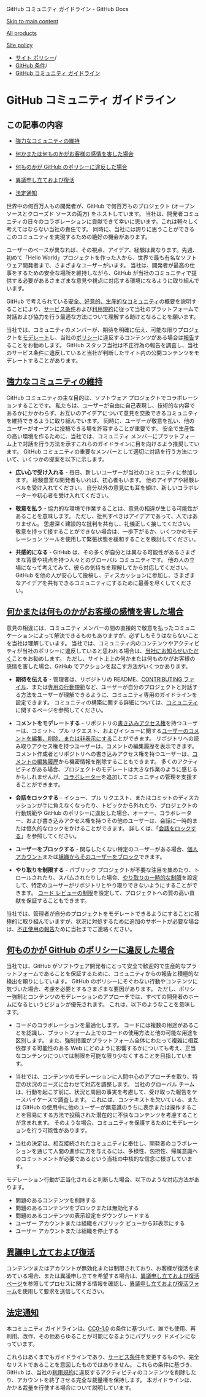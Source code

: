 GitHub コミュニティ ガイドライン - GitHub Docs

[Skip to main content](#main-content)

[All products](/ja)

[Site policy](/site-policy)

* [サイト ポリシー](/ja/site-policy)/
* [GitHub 条件](/ja/site-policy/github-terms)/
* [GitHub コミュニティ ガイドライン](/ja/site-policy/github-terms/github-community-guidelines)

GitHub コミュニティ ガイドライン
==========

この記事の内容
----------

* [強力なコミュニティの維持](#maintaining-a-strong-community)

* [何かまたは何ものかがお客様の感情を害した場合](#what-if-something-or-someone-offends-you)

* [何ものかが GitHub のポリシーに違反した場合](#what-happens-if-someone-violates-githubs-policies)

* [異議申し立ておよび復活](#appeal-and-reinstatement)

* [法定通知](#legal-notices)

世界中の何百万人もの開発者が、GitHub で何百万ものプロジェクト (オープン ソースとクローズド ソースの両方) をホストしています。 当社は、開発者コミュニティの日々のコラボレーションに貢献できて幸いに思います。これは軽々しく考えてはならない当社の責任です。 同時に、当社には誇りに思うことができるこのコミュニティを実現するための絶好の機会があります。

ユーザーのベースが異なれば、その視点、アイデア、経験は異なります。先週、初めて「Hello World」プロジェクトを作った人から、世界で最も有名なソフトウェア開発者まで、さまざまなユーザーがいます。 当社は、開発者が最高の仕事をするための安全な場所を維持しながら、GitHub が当社のコミュニティで提供する必要があるさまざまな意見や視点に対応する環境になるように取り組んでいます。

GitHub で考えられている[安全、好意的、生産的なコミュニティ](https://opensource.guide/building-community/)の概要を説明することにより、[サービス条件](/ja/site-policy/github-terms/github-terms-of-service)および[利用規約](/ja/site-policy/acceptable-use-policies/github-acceptable-use-policies)に従って当社のプラットフォームで対話および協力を行う最適な方法について理解する助けとなることを願います。

当社では、コミュニティのメンバーが、期待を明確に伝え、可能な限りプロジェクトを[モデレート](#what-if-something-or-someone-offends-you)し、当社の[ポリシー](/ja/site-policy/github-terms/github-terms-of-service)に違反するコンテンツがある場合は[報告](https://github.com/contact/report-abuse)することをお勧めします。 GitHub スタッフ当社は不正行為の報告を調査し、当社のサービス条件に違反していると当社が判断したサイト内の公開コンテンツをモデレートすることがあります。

[強力なコミュニティの維持](#maintaining-a-strong-community)
----------

GitHub コミュニティの主な目的は、ソフトウェア プロジェクトでコラボレーションすることです。 私たちは、ユーザーが自由に自己表現し、技術的な内容であるかにかかわらず、お互いのアイデアについて意見を交換できるコミュニティを維持できるように取り組んでいます。 同時に、ユーザーが敬意を払い、他のユーザーがオープンに投稿できる場を許容することが重要です。 安全で生産性の高い環境を作るために、当社では、コミュニティ メンバーにプラットフォーム上で対話を行う方法を示すこれらのガイドラインに目を向けるよう推奨しています。 GitHub コミュニティの重要なメンバーとして適切に対話を行う方法について、いくつかの提案を以下に示します。

* **広い心で受け入れる** - 毎日、新しいユーザーが当社のコミュニティに参加します。 経験豊富な開発者もいれば、初心者もいます。 他のアイデアや経験レベルを受け入れてください。 自分以外の意見にも耳を傾け、新しいコラボレーターや初心者を受け入れてください。

* **敬意を払う** - 協力的な環境で作業することは、意見の相違が生じる可能性があることを意味します。 ただし、批判すべきはアイデアであって、人ではありません。 思慮深く建設的な批判を共有し、礼儀正しく接してください。 敬意を持って接することができない場合は、一歩下がるか、いくつかのモデレーション ツールを使用して緊張状態を緩和することを検討してください。

* **共感的になる** - GitHub は、その多くが自分とは異なる可能性があるさまざまな背景や視点を持つ人々とのグローバル コミュニティです。 他の人の立場になって考えてみて、彼らの気持ちを理解してから対応してください。 GitHub を他の人が安心して投稿し、ディスカッションに参加し、さまざまなアイデアを共有できるコミュニティにするために最善を尽くしてください。

[何かまたは何ものかがお客様の感情を害した場合](#what-if-something-or-someone-offends-you)
----------

意見の相違には、コミュニティ メンバーの間の直接的で敬意を払ったコミュニケーションによって解決できるものもありますが、必ずしもそうはならないことを当社は理解しています。 当社では、コミュニティ内のコンテンツやアクティビティが当社のポリシーに違反していると思われる場合は、[当社にお知らせいただく](https://support.github.com/contact/report-abuse?category=report-abuse&report=other&report_type=unspecified)ことをお勧めします。 ただし、サイト上上の何かまたは何ものかがお客様の感情を害した場合、GitHub でアクションを起こす方法がいくつかあります。

* **期待を伝える** - 管理者は、リポジトリの README、[CONTRIBUTING ファイル](/ja/communities/setting-up-your-project-for-healthy-contributions/setting-guidelines-for-repository-contributors)、または[専用の行動規範](/ja/communities/setting-up-your-project-for-healthy-contributions/adding-a-code-of-conduct-to-your-project)など、ユーザーが自分のプロジェクトと対話する方法をユーザーが理解できるように、コミュニティ専用のガイドラインを設定できます。 コミュニティの構築に関する詳細については、[コミュニティ](/ja/communities)に関するページを参照してください。

* **コメントをモデレートする** - リポジトリの[書き込みアクセス権](/ja/organizations/managing-user-access-to-your-organizations-repositories/repository-roles-for-an-organization)を持つユーザーは、コミット、プル リクエスト、およびイシューに関する[ユーザーのコメントを編集、削除、または非表示にする](/ja/communities/moderating-comments-and-conversations/managing-disruptive-comments)ことができます。 リポジトリへの読み取りアクセス権を持つユーザーは、コメントの編集履歴を表示できます。 コメント作成者とリポジトリへの書き込みアクセス権を持つユーザーは、[コメントの編集履歴](/ja/communities/moderating-comments-and-conversations/tracking-changes-in-a-comment)から機密情報を削除することもできます。 多くのアクティビティがある場合、プロジェクトのモデレートは大きな作業のように感じるかもしれませんが、[コラボレーター](/ja/account-and-profile/setting-up-and-managing-your-personal-account-on-github/managing-personal-account-settings/permission-levels-for-a-personal-account-repository#collaborator-access-for-a-repository-owned-by-a-personal-account)を追加してコミュニティの管理を支援することができます。

* **会話をロックする** - イシュー、プル リクエスト、またはコミットのディスカッションが手に負えなくなったり、トピックから外れたり、プロジェクトの行動規範や GitHub のポリシーに違反した場合、オーナー、コラボレーター、および書き込みアクセス権を持つその他のユーザーは、会話に一時的または恒久的なロックをかけることができます。 詳しくは、「[会話をロックする](/ja/communities/moderating-comments-and-conversations/locking-conversations)」を参照してください。

* **ユーザーをブロックする** - 関与したくない特定のユーザーがある場合、[個人アカウント](/ja/communities/maintaining-your-safety-on-github/blocking-a-user-from-your-personal-account)または[組織からそのユーザーをブロック](/ja/communities/maintaining-your-safety-on-github/blocking-a-user-from-your-organization)できます。

* **やり取りを制限する** - パブリック プロジェクトが不要な注目を集めたり、トロールされたり、スパムされたりした場合、[やり取りの一時的な制限](/ja/communities/moderating-comments-and-conversations/limiting-interactions-in-your-repository)を設定して、特定のユーザーがリポジトリとやり取りできないようにすることができます。 [コード レビューの制限](https://github.blog/2021-11-01-github-keeps-getting-better-for-open-source-maintainers/#preventing-drive-by-pull-request-approvals-and-requested-changes)を設定して、プロジェクトへの質の高い貢献を保証することもできます。

当社では、管理者が自分のプロジェクトをモデレートできるようにすることに積極的に取り組んでいますが、状況に対処するために追加のサポートが必要な場合は、[不正使用の報告](https://github.com/contact/report-abuse)ために当社までご連絡ください。

[何ものかが GitHub のポリシーに違反した場合](#what-happens-if-someone-violates-githubs-policies)
----------

当社では、GitHub がソフトウェア開発者にとって安全で歓迎的で生産的なプラットフォームであることを保証するために、コミュニティからの報告と積極的な検出を頼りにしています。 GitHub のポリシーにそぐわない行動やコンテンツに気づいた場合、考慮を必要とするさまざまな要因があります。 ただし、ポリシー強制とコンテンツのモデレーションのアプローチでは、すべての開発者のホームになるというビジョンが優先されます。 これは、以下のようなことを意味します。

* コードのコラボレーションを最適化します。 コードには複数の用途があることを認識し、プラットフォーム上でのコードの使用方法と他の可能な用途を区別します。 また、強制措置がプラットフォーム全体にわたって複雑に相互依存する可能性のある Web にどのように影響するかについても考え、正当なコンテンツについては制限を可能な限り少なくすることを目指しています。

* 当社では、コンテンツのモデレーションに人間中心のアプローチを取り、特定の状況のニーズに合わせて対応を調整します。 当社のグローバル チームは、行動を起こす前に、状況と周囲の事実を考慮して、受け取った報告をケースバイケースで調査します。 これには、コンテキストを欠いている、または GitHub の使用中に他のユーザーが無意識のうちに表示または操作することを容易にする方法で投稿された潜在的に不快なコンテンツを考慮することが含まれます。 そのような場合、コミュニティを保護するためにモデレーションを行う可能性があります。

* 当社の決定は、相互接続されたコミュニティに奉仕し、開発者のコラボレーションを通じて人間の進歩に力を与えるには、多様性、包摂性、帰属意識へのコミットメントが必要であるという当社の中核的な信念に根ざしています。

モデレーション行動が正当化されると判断した場合、以下のような対応方法があります。

* 問題のあるコンテンツを削除する
* 問題のあるコンテンツをブロックまたは無効化する
* 問題のあるコンテンツの表示設定をダウングレードする
* ユーザー アカウントまたは組織をパブリック ビューから非表示にする
* ユーザー アカウントまたは組織を停止する

[異議申し立ておよび復活](#appeal-and-reinstatement)
----------

コンテンツまたはアカウントが無効化または制限されており、お客様が復活を求めている場合、または異議申し立てを希望する場合は、[異議申し立ておよび復活ページ](/ja/site-policy/acceptable-use-policies/github-appeal-and-reinstatement)を参照してプロセスに関する情報を確認し、[異議申し立ておよび復活フォーム](https://support.github.com/contact/reinstatement)を使用して要求を送信してください。

[法定通知](#legal-notices)
----------

本コミュニティ ガイドラインは、[CC0-1.0](https://creativecommons.org/publicdomain/zero/1.0/) の条件に基づいて、誰でも使用、再利用、改作、その他あらゆることが可能になるようにパブリック ドメインになっています。

これらはあくまでもガイドラインであり、[サービス条件](/ja/site-policy/github-terms/github-terms-of-service)を変更するものや、完全なリストであることを意図したものではありません。 これらの条件に基づき、GitHub は、当社の[利用規約](/ja/site-policy/acceptable-use-policies/github-acceptable-use-policies)に違反するアクティビティのコンテンツを削除したり、アカウントを終了させる完全な裁量権を保持します。 本ガイドラインは、かかる裁量を行使する場合について説明しています。
